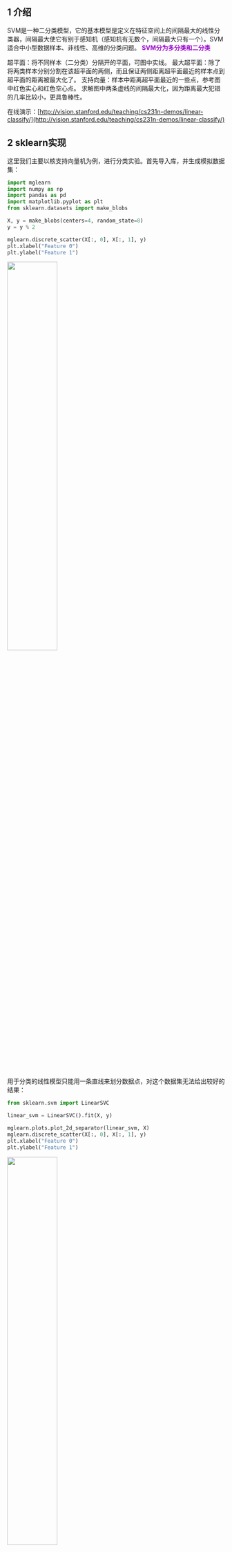 ## 1 介绍

SVM是一种二分类模型，它的基本模型是定义在特征空间上的间隔最大的线性分类器，间隔最大使它有别于感知机（感知机有无数个，间隔最大只有一个）。SVM 适合中小型数据样本、非线性、高维的分类问题。
<font color=#9900CC><strong>SVM分为多分类和二分类</font></strong>

超平面：将不同样本（二分类）分隔开的平面，可图中实线。
最大超平面：除了将两类样本分别分割在该超平面的两侧，而且保证两侧距离超平面最近的样本点到超平面的距离被最大化了。
支持向量：样本中距离超平面最近的一些点，参考图中红色实心和红色空心点。
求解图中两条虚线的间隔最大化，因为距离最大犯错的几率比较小，更具鲁棒性。

在线演示：[http://vision.stanford.edu/teaching/cs231n-demos/linear-classify/](http://vision.stanford.edu/teaching/cs231n-demos/linear-classify/)






## 2 sklearn实现
这里我们主要以核支持向量机为例，进行分类实验。首先导入库，并生成模拟数据集：
```python
import mglearn
import numpy as np
import pandas as pd
import matplotlib.pyplot as plt
from sklearn.datasets import make_blobs

X, y = make_blobs(centers=4, random_state=8)
y = y % 2

mglearn.discrete_scatter(X[:, 0], X[:, 1], y)
plt.xlabel("Feature 0")
plt.ylabel("Feature 1")
```

<img src ="https://img-blog.csdnimg.cn/aeb2deb768794921a73971031d7b4e56.png#pic_center" width = 48%>

用于分类的线性模型只能用一条直线来划分数据点，对这个数据集无法给出较好的结果：
```python
from sklearn.svm import LinearSVC

linear_svm = LinearSVC().fit(X, y)

mglearn.plots.plot_2d_separator(linear_svm, X)
mglearn.discrete_scatter(X[:, 0], X[:, 1], y)
plt.xlabel("Feature 0")
plt.ylabel("Feature 1")
```

<img src ="https://img-blog.csdnimg.cn/5bca957b861e4903870fba30269e028f.png#pic_center" width = 48%>

现在我们对输入特征进行扩展，比如说添加第二个特征的平方（feature1**2）作为一个
新特征。现在我们将每个数据点表示为三维点(feature0, feature1, feature1**2)，而
不是二维点(feature0, feature1)。这个新的表示可以画成下图中的三维散点图：


```python
from mpl_toolkits.mplot3d import Axes3D, axes3d

X_new = np.hstack([X, X[:, 1:] ** 2])       # 重组数据矩阵

figure = plt.figure()

# 3D可视化
ax = Axes3D(figure, elev=-152, azim=-26)
# 首先画出所有y==0的点，然后画出所有y==1的点
mask = y == 0
ax.scatter(X_new[mask, 0], X_new[mask, 1], X_new[mask, 2], c='b', cmap=mglearn.cm2, s=60)
ax.scatter(X_new[~mask, 0], X_new[~mask, 1], X_new[~mask, 2], c='r', marker='^', cmap=mglearn.cm2, s=60)
ax.set_xlabel("Feature 0")
ax.set_ylabel("Feature 1")
ax.set_zlabel("Feature1 ** 2")
```

<img src ="https://img-blog.csdnimg.cn/99469f75431046abb76ae1dd653ba7f2.png#pic_center" width = 48%>

在数据的新表示中，现在可以用线性模型（三维空间中的平面）将这两个类别分开。我们可以用线性模型拟合扩展后的数据来验证这一点：

```python
linear_svm_3d = LinearSVC().fit(X_new, y)
coef, intercept = linear_svm_3d.coef_.ravel(), linear_svm_3d.intercept_

# 显示线性决策边界
figure = plt.figure()
ax = Axes3D(figure, elev=-152, azim=-26)
xx = np.linspace(X_new[:, 0].min() - 2, X_new[:, 0] + 2, 50)
yy = np.linspace(X_new[:, 1].min() - 2, X_new[:, 1] + 2, 50)

XX, YY = np.meshgrid(xx, yy)
ZZ = (coef[0] * XX + coef[1] * YY + intercept) / -coef[2]
ax.plot_surface(XX, YY, ZZ, rstride=8, cstride=8, alpha=0.3)
ax.scatter(X_new[mask, 0], X_new[mask, 1], X_new[mask, 2], c='b', cmap=mglearn.cm2, s=60)
ax.scatter(X_new[~mask, 0], X_new[~mask, 1], X_new[~mask, 2], c='r', marker='^', cmap=mglearn.cm2, s=60)
ax.set_xlabel("Feature 0")
ax.set_ylabel("Feature 1")
ax.set_zlabel("Feature1 ** 2")
```

<img src ="https://img-blog.csdnimg.cn/ded12b038bb24146bf70f62c154dd2e4.png#pic_center" width = 48%>

如果将线性SVM模型看作原始特征的函数，那么它实际上已经不是线性的了。它不是一条直线，而是一个椭圆，你可以在下图中看出：

```python
ZZ = YY ** 2
dec = linear_svm_3d.decision_function(np.c_[XX.ravel(), YY.ravel(), ZZ.ravel()])
plt.contourf(XX, YY, dec.reshape(XX.shape), levels=[dec.min(), 0, dec.max()], cmap=mglearn.cm2, alpha=0.5)

mglearn.discrete_scatter(X[:, 0], X[:, 1], y)
plt.xlabel("Feature 0")
plt.ylabel("Feature 1")
```

<img src ="https://img-blog.csdnimg.cn/a70d13e96f074086be81cccc8e621689.png#pic_center" width = 48%>

向数据表示中添加非线性特征，可以让线性模型变得更强大。但是，通常来说我们并不知道要添加哪些特征，而且添加许多特征（比如100维特征空间所有可能的交互项）的计算开销可能会很大。幸运的是，有一种巧妙的数学技巧，让我们可以在更高维空间中学习分类器，而不用实际计算可能非常大的新的数据表示。这种技巧叫作核技巧（kernel trick），它的原理是直接计算扩展特征表示中数据点之间的距离（更准确地说是内积），而不用实际对扩展进行计算。

对于支持向量机，将数据映射到更高维空间中有两种常用的方法：一种是多项式核，在一定阶数内计算原始特征所有可能的多项式（比如feature1 ** 2 * feature2 ** 5）；另一种是径向基函数（radial basis function，RBF）核，也叫高斯核。高斯核有点难以解释，因为它对应无限维的特征空间。一种对高斯核的解释是它考虑所有阶数的所有可能的多项式，但阶数越高，特征的重要性越小。

下列代码将在forge数据集上训练SVM并创建此图：

```python
from sklearn.svm import SVC 

X, y = mglearn.tools.make_handcrafted_dataset()
svm = SVC(kernel='rbf', C=10, gamma=0.1).fit(X, y)
mglearn.plots.plot_2d_separator(svm, X, eps=.5)
mglearn.discrete_scatter(X[:, 0], X[:, 1], y)
# 画出支持向量
sv = svm.support_vectors_
# 支持向量的类别标签由dual_coef_的正负号给出
sv_labels = svm.dual_coef_.ravel() > 0
mglearn.discrete_scatter(sv[:, 0], sv[:, 1], sv_labels, s=15, markeredgewidth=3)
plt.xlabel("Feature 0")
plt.ylabel("Feature 1")
```

<img src ="https://img-blog.csdnimg.cn/3aa137b2a5594a37aa6e15cd68596223.png#pic_center" width = 48%>

在这个例子中，SVM给出了非常平滑且非线性（不是直线）的边界。这里我们调节了两个参数：C参数和gamma参数，下面我们将详细讨论。

gamma参数用于控制高斯核的宽度。它决定了点与点之间“靠近”是指多大的距离。C参数是正则化参数，与线性模型中用到的类似。它限制每个点的重要性。下面看改变这些参数会发生什么：

```python
fig, axes = plt.subplots(3, 3, figsize=(15, 10))

for ax, C in zip(axes, [-1, 0, 3]):
    for a, gamma in zip(ax, range(-1, 2)):
        mglearn.plots.plot_svm(log_C=C, log_gamma=gamma, ax=a)

axes[0, 0].legend(["Class 0", "Class 1", "sv class 0", "sv class 1"], ncol=4, loc=(.9, 1.2))
```

<img src ="https://img-blog.csdnimg.cn/ecea07de835b47d4a5dfcc099b1bb9e2.png#pic_center" width = 48%>

从左到右，我们将参数gamma的值从0.1增加到10。gamma较小，说明高斯核的半径较大，许多点都被看作比较靠近。这一点可以在图中看出：左侧的图决策边界非常平滑，越向右的图决策边界更关注单个点。小的gamma值表示决策边界变化很慢，生成的是复杂度较低的模型，而大的gamma值则会生成更为复杂的模型。

从上到下，我们将参数C 的值从0.1增加到1000。与线性模型相同，C值很小，说明模型非常受限，每个数据点的影响范围都有限。你可以看到，左上角的图中，决策边界看起来几乎是线性的，误分类的点对边界几乎没有任何影响。再看左下角的图，增大C之后这些点对模型的影响变大，使得决策边界发生弯曲来将这些点正确分类。

我们将RBF 核SVM应用到乳腺癌数据集上。默认情况下，C=1，gamma=1/n_features：

```python
from sklearn.datasets import load_breast_cancer
from sklearn.model_selection import train_test_split

cancer = load_breast_cancer()
X_train, X_test, y_train, y_test = train_test_split(cancer.data, cancer.target, random_state=0)

svc = SVC()
svc.fit(X_train, y_train)

print("Accuracy on training set: {:.3f}".format(svc.score(X_train, y_train)))
print("Accuracy on test set: {:.3f}".format(svc.score(X_test, y_test)))
```

> Accuracy on training set: 1.00
> Accuracy on test set: 0.63

这个模型在训练集上的分数十分完美，但在测试集上的精度只有63%，存在相当严重的过拟合。虽然SVM 的表现通常都很好，但它对参数的设定和数据的缩放非常敏感。特别地，它要求所有特征有相似的变化范围。我们来看一下每个特征的最小值和最大值，它们绘制在对数坐标上：

```python
plt.plot(X_train.min(axis=0), 'o', label="min")
plt.plot(X_train.max(axis=0), '^', label="max")
plt.legend(loc=4)
plt.xlabel("Feature index")
plt.xlabel("Feature magnitude")
plt.yscale("log")
```

<img src ="https://img-blog.csdnimg.cn/67a7c73c827b4049a91c5b1d9c7d1ed9.png#pic_center" width = 48%>

从这张图中，我们可以确定乳腺癌数据集的特征具有完全不同的数量级。这对其他模型来
说（比如线性模型）可能是小问题，但对核SVM 却有极大影响。我们来研究处理这个问
题的几种方法。

解决这个问题的一种方法就是对每个特征进行缩放，使其大致都位于同一范围。核SVM常用的缩放方法就是将所有特征缩放到0 和1 之间。我们将在后面学习如何使用MinMaxScaler预处理方法来做到这一点，到时会给出更多细节。现在我们来“人工”做到这一点：
```python
# 计算训练集中每个特征的最小值
min_on_training = X_train.min(axis=0)
# 计算训练集每个特征的范围（最大值-最小值）
range_on_training = (X_train - min_on_training).max(axis=0)

# 减去最小值，然后除以范围
# 这样每个特征都收min=0, max=1
X_train_scaled = (X_train - min_on_training) / range_on_training
print("Minimum for each feature\n{}".format(X_train_scaled.min(axis=0)))
print("Maximum for each feature\n{}".format(X_train_scaled.max(axis=0)))
```
> Minimum for each feature
> [0. 0. 0. 0. 0. 0. 0. 0. 0. 0. 0. 0. 0. 0. 0. 0. 0. 0. 0. 0. 0. 0. 0. 0.
>  0. 0. 0. 0. 0. 0.]
> Maximum for each feature
> [1. 1. 1. 1. 1. 1. 1. 1. 1. 1. 1. 1. 1. 1. 1. 1. 1. 1. 1. 1. 1. 1. 1. 1.
>  1. 1. 1. 1. 1. 1.]



```python
X_test_scaled = (X_test - min_on_training) / range_on_training
svc = SVC()
svc.fit(X_train_scaled, y_train)

print("Accuracy on training set: {:.3f}".format(svc.score(X_train_scaled, y_train)))
print("Accuracy on test set: {:.3f}".format(svc.score(X_test_scaled, y_test)))
```

Accuracy on training set: 0.984
Accuracy on test set: 0.972

数据缩放的作用很大！实际上模型现在处于欠拟合的状态，因为训练集和测试集的性能非常接近，但还没有接近100%的精度。从这里开始，我们可以尝试增大C或gamma来拟合更为复杂的模型。例如：

```python
svc = SVC(C=1000)
svc.fit(X_train_scaled, y_train)

print("Accuracy on training set: {:.3f}".format(svc.score(X_train_scaled, y_train)))
print("Accuracy on test set: {:.3f}".format(svc.score(X_test_scaled, y_test)))
```
> Accuracy on training set: 1.000
> Accuracy on test set: 0.958

____

## 参考
- 机器学习算法原理笔记（一）—— SVM支持向量机：[https://www.jianshu.com/p/341c5edd85f5](https://www.jianshu.com/p/341c5edd85f5)
- 【机器学习】支持向量机：SVM,support vector machines：[https://www.jianshu.com/p/9f6e685d04f6](https://www.jianshu.com/p/9f6e685d04f6)
- SVM支持向量机：[https://www.cnblogs.com/steven-yang/p/5658362.html](https://www.cnblogs.com/steven-yang/p/5658362.html)
- 解密SVM系列（三）：SMO算法原理与实战求解：[https://blog.csdn.net/on2way/article/details/47730367](https://blog.csdn.net/on2way/article/details/47730367)
- 机器学习实战之SVM：[https://www.cnblogs.com/zy230530/p/6901277.html](https://www.cnblogs.com/zy230530/p/6901277.html)
- 支持向量机原理详解(八): 多类分类SVM：[https://zhuanlan.zhihu.com/p/66933242](https://zhuanlan.zhihu.com/p/66933242)
- 支持向量机原理详解(一): 间隔最大化，支持向量：[https://zhuanlan.zhihu.com/p/60743894](https://zhuanlan.zhihu.com/p/60743894)